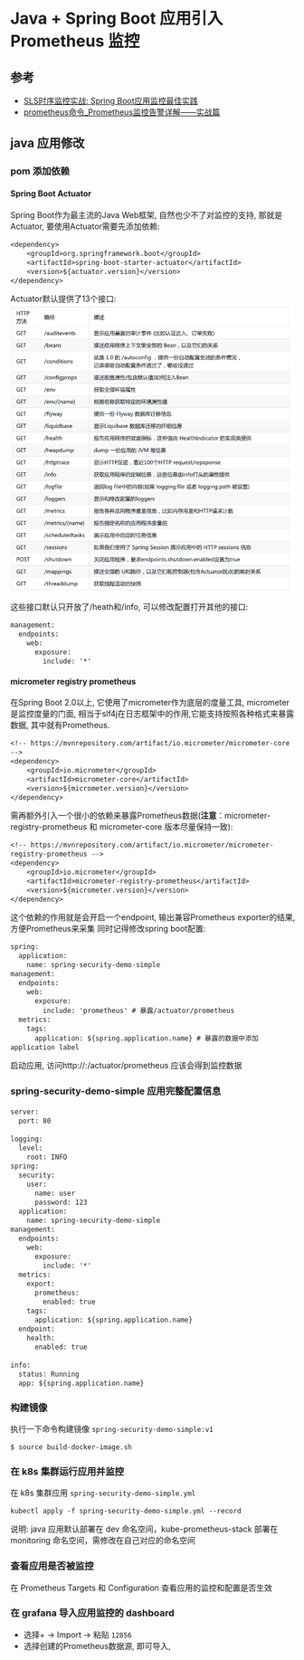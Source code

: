 # Java + Spring Boot 应用引入 Prometheus 监控

## 参考
- [SLS时序监控实战: Spring Boot应用监控最佳实践](https://developer.aliyun.com/article/770726)
- [prometheus命令_Prometheus监控告警详解——实战篇](https://blog.csdn.net/weixin_39945531/article/details/112356295)
## java 应用修改

### pom 添加依赖
#### Spring Boot Actuator
Spring Boot作为最主流的Java Web框架, 自然也少不了对监控的支持, 那就是Actuator, 要使用Actuator需要先添加依赖:
```
<dependency>
    <groupId>org.springframework.boot</groupId>
    <artifactId>spring-boot-starter-actuator</artifactId>
    <version>${actuator.version}</version>
</dependency>
```
Actuator默认提供了13个接口:
![Actuator 接口](actuator.png "Actuator 接口")

这些接口默认只开放了/heath和/info, 可以修改配置打开其他的接口:
```
management:
  endpoints:
    web:
      exposure:
        include: '*'
```

#### micrometer registry prometheus
在Spring Boot 2.0以上, 它使用了micrometer作为底层的度量工具, micrometer是监控度量的门面, 相当于slf4j在日志框架中的作用,它能支持按照各种格式来暴露数据, 其中就有Prometheus.
```
<!-- https://mvnrepository.com/artifact/io.micrometer/micrometer-core -->
<dependency>
    <groupId>io.micrometer</groupId>
    <artifactId>micrometer-core</artifactId>
    <version>${micrometer.version}</version>
</dependency>
```
需再额外引入一个很小的依赖来暴露Prometheus数据(**注意**：micrometer-registry-prometheus 和 micrometer-core 版本尽量保持一致):
```
<!-- https://mvnrepository.com/artifact/io.micrometer/micrometer-registry-prometheus -->
<dependency>
    <groupId>io.micrometer</groupId>
    <artifactId>micrometer-registry-prometheus</artifactId>
    <version>${micrometer.version}</version>
</dependency>
```
这个依赖的作用就是会开启一个endpoint, 输出兼容Prometheus exporter的结果, 方便Prometheus来采集
同时记得修改spring boot配置:
```
spring:
  application:
    name: spring-security-demo-simple
management:
  endpoints:
    web:
      exposure:
        include: 'prometheus' # 暴露/actuator/prometheus
  metrics:
    tags:
      application: ${spring.application.name} # 暴露的数据中添加application label
```
启动应用, 访问http://<ip>:<port>/actuator/prometheus 应该会得到监控数据

### spring-security-demo-simple 应用完整配置信息
```
server:
  port: 80

logging:
  level:
    root: INFO
spring:
  security:
    user:
      name: user
      password: 123
  application:
    name: spring-security-demo-simple
management:
  endpoints:
    web:
      exposure:
        include: '*'
  metrics:
    export:
      prometheus:
        enabled: true
    tags:
      application: ${spring.application.name}
  endpoint:
    health:
      enabled: true

info:
  status: Running
  app: ${spring.application.name}
```

### 构建镜像
执行一下命令构建镜像 `spring-security-demo-simple:v1`
```
$ source build-docker-image.sh
```

### 在 k8s 集群运行应用并监控 
在 k8s 集群应用 `spring-security-demo-simple.yml`
```
kubectl apply -f spring-security-demo-simple.yml --record
```
说明: java 应用默认部署在 dev 命名空间，kube-prometheus-stack 部署在 monitoring 命名空间，需修改在自己对应的命名空间

### 查看应用是否被监控
在 Prometheus Targets 和 Configuration 查看应用的监控和配置是否生效

### 在 grafana 导入应用监控的 dashboard 
- 选择+ -> Import -> 粘贴 `12856`
- 选择创建的Prometheus数据源, 即可导入,
